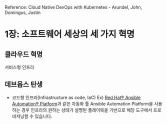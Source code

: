 Reference: Cloud Native DevOps with Kubernetes - Arundel, John, Domingus, Justin

# 1장: 소프트웨어 세상의 세 가지 혁명
## 클라우드 혁명
서비스형 인프라
## 데브옵스 탄생
- 코드형 인프라[Infrastructure as code, IaC)
Ex) [Red Hat® Ansible Automation® Platform](https://www.redhat.com/ko/technologies/management/ansible2)과 같은 자동화 툴
Ansible Automation Platform을 사용하는 경우 인프라의 원하는 상태가 설명된 플레이북을 기반으로 해당 도구에서 프로비저닝할 수 있습니다. 
